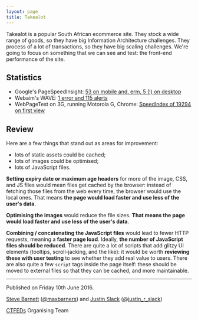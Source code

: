 ```yaml
---
layout: page
title: Takealot
---
```


Takealot is a popular South African ecommerce site. They stock a wide range of goods, so they have big Information Architecture challenges. They process of a lot of transactions, so they have big scaling challenges. We're going to focus on something that we can see and test: the front-end performance of the site.

## Statistics

* Google's PageSpeedInsight: [53 on mobile and, erm, 5 (!) on desktop](https://developers.google.com/speed/pagespeed/insights/?url=http%3A%2F%2Fwww.takealot.com%2F&tab=mobile)
* Webaim's WAVE: [1 error and 115 alerts](http://wave.webaim.org/report#/http://www.takealot.com/)
* WebPageTest on 3G, running Motorola G, Chrome: [SpeedIndex of 19294 on first view](http://www.webpagetest.org/result/160605_HJ_f56acba8e102bb1422cf9edaf1a7d13f/)

## Review

Here are a few things that stand out as areas for improvement:

- lots of static assets could be cached;
- lots of images could be optimised;
- lots of JavaScript files.

**Setting expiry date or maximum age headers** for more of the image, CSS, and JS files would mean files get cached by the browser: instead of fetching those files from the web every time, the browser would use the local ones. That means **the page would load faster and use less of the user's data**.

**Optimising the images** would reduce the file sizes. **That means the page would load faster and use less of the user's data**.

**Combining / concatenating the JavaScript files** would lead to fewer HTTP requests, meaning a **faster page load**. Ideally, **the number of JavaScript files should be reduced**. There are quite a lot of scripts that add glitzy UI elements (tooltips, scroll-jacking, and the like): it would be worth **reviewing these with user testing** to see whether they add real value to users. There are also quite a few `script` tags inside the page itself: these should be moved to external files so that they can be cached, and more maintainable.

---

Published on Friday 10th June 2016.

[Steve Barnett](https://naga.co.za/) ([@maxbarners](https://twitter.com/maxbarners)) and [Justin Slack](http://justinslack.com/) ([@justin_r_slack](https://twitter.com/justin_r_slack))

[CTFEDs](http://ctfeds.org/) Organising Team
